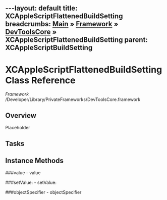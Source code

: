 ---layout: default
title: XCAppleScriptFlattenedBuildSetting
breadcrumbs: <a href="/index.html">Main</a> &raquo; <a href="/Frameworks.html">Framework</a> &raquo; <a href="/Frameworks/DevToolsCore.html">DevToolsCore</a> &raquo; XCAppleScriptFlattenedBuildSetting
parent: XCAppleScriptBuildSetting 
---
# XCAppleScriptFlattenedBuildSetting Class Reference

*Framework* /Developer/Library/PrivateFrameworks/DevToolsCore.framework

## Overview

Placeholder

## Tasks

## Instance Methods

<a name="-value"></a>
###value
    - value

<a name="-setValue:"></a>
###setValue:
    - setValue:

<a name="-objectSpecifier"></a>
###objectSpecifier
    - objectSpecifier


